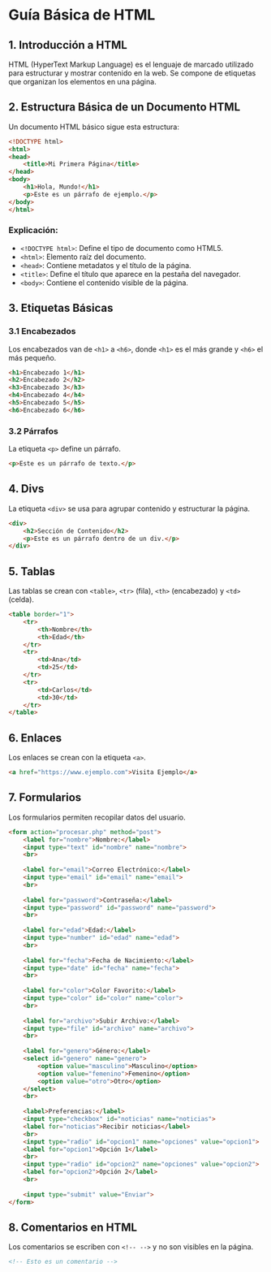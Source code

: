# Guía Básica de HTML

## 1. Introducción a HTML
HTML (HyperText Markup Language) es el lenguaje de marcado utilizado para estructurar y mostrar contenido en la web. Se compone de etiquetas que organizan los elementos en una página.

## 2. Estructura Básica de un Documento HTML
Un documento HTML básico sigue esta estructura:

```html
<!DOCTYPE html>
<html>
<head>
    <title>Mi Primera Página</title>
</head>
<body>
    <h1>Hola, Mundo!</h1>
    <p>Este es un párrafo de ejemplo.</p>
</body>
</html>
```

### Explicación:
- `<!DOCTYPE html>`: Define el tipo de documento como HTML5.
- `<html>`: Elemento raíz del documento.
- `<head>`: Contiene metadatos y el título de la página.
- `<title>`: Define el título que aparece en la pestaña del navegador.
- `<body>`: Contiene el contenido visible de la página.

## 3. Etiquetas Básicas

### 3.1 Encabezados
Los encabezados van de `<h1>` a `<h6>`, donde `<h1>` es el más grande y `<h6>` el más pequeño.

```html
<h1>Encabezado 1</h1>
<h2>Encabezado 2</h2>
<h3>Encabezado 3</h3>
<h4>Encabezado 4</h4>
<h5>Encabezado 5</h5>
<h6>Encabezado 6</h6>
```

### 3.2 Párrafos
La etiqueta `<p>` define un párrafo.

```html
<p>Este es un párrafo de texto.</p>
```

## 4. Divs
La etiqueta `<div>` se usa para agrupar contenido y estructurar la página.

```html
<div>
    <h2>Sección de Contenido</h2>
    <p>Este es un párrafo dentro de un div.</p>
</div>
```

## 5. Tablas
Las tablas se crean con `<table>`, `<tr>` (fila), `<th>` (encabezado) y `<td>` (celda).

```html
<table border="1">
    <tr>
        <th>Nombre</th>
        <th>Edad</th>
    </tr>
    <tr>
        <td>Ana</td>
        <td>25</td>
    </tr>
    <tr>
        <td>Carlos</td>
        <td>30</td>
    </tr>
</table>
```

## 6. Enlaces
Los enlaces se crean con la etiqueta `<a>`.

```html
<a href="https://www.ejemplo.com">Visita Ejemplo</a>
```

## 7. Formularios
Los formularios permiten recopilar datos del usuario.

```html
<form action="procesar.php" method="post">
    <label for="nombre">Nombre:</label>
    <input type="text" id="nombre" name="nombre">
    <br>
    
    <label for="email">Correo Electrónico:</label>
    <input type="email" id="email" name="email">
    <br>
    
    <label for="password">Contraseña:</label>
    <input type="password" id="password" name="password">
    <br>
    
    <label for="edad">Edad:</label>
    <input type="number" id="edad" name="edad">
    <br>
    
    <label for="fecha">Fecha de Nacimiento:</label>
    <input type="date" id="fecha" name="fecha">
    <br>
    
    <label for="color">Color Favorito:</label>
    <input type="color" id="color" name="color">
    <br>
    
    <label for="archivo">Subir Archivo:</label>
    <input type="file" id="archivo" name="archivo">
    <br>
    
    <label for="genero">Género:</label>
    <select id="genero" name="genero">
        <option value="masculino">Masculino</option>
        <option value="femenino">Femenino</option>
        <option value="otro">Otro</option>
    </select>
    <br>
    
    <label>Preferencias:</label>
    <input type="checkbox" id="noticias" name="noticias">
    <label for="noticias">Recibir noticias</label>
    <br>
    <input type="radio" id="opcion1" name="opciones" value="opcion1">
    <label for="opcion1">Opción 1</label>
    <br>
    <input type="radio" id="opcion2" name="opciones" value="opcion2">
    <label for="opcion2">Opción 2</label>
    <br>
    
    <input type="submit" value="Enviar">
</form>
```

## 8. Comentarios en HTML
Los comentarios se escriben con `<!-- -->` y no son visibles en la página.

```html
<!-- Esto es un comentario -->
```
